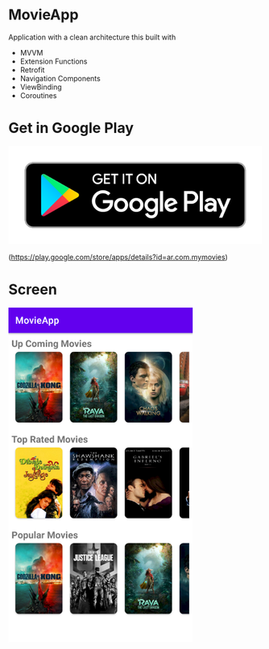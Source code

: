 # MovieApp
Application with a clean architecture this built with
 - MVVM
 - Extension Functions
 - Retrofit
 - Navigation Components
 - ViewBinding
 - Coroutines 
 
 # Get in Google Play
 
![Screenshot](googleplay.png)
 
 (https://play.google.com/store/apps/details?id=ar.com.mymovies)
 
 # Screen

![Screenshot](screen.png)

